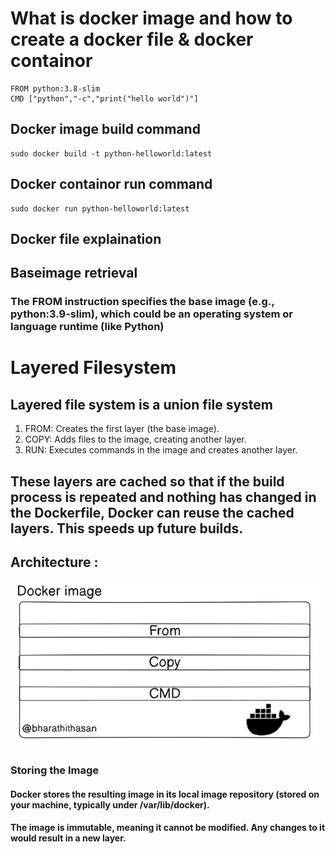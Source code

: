 <h1> What is docker image and how to create a docker file & docker containor </h1>

```
FROM python:3.8-slim
CMD ["python","-c","print("hello world")"]

```

## Docker image build command

``` 
sudo docker build -t python-helloworld:latest

```

## Docker containor run command

```
sudo docker run python-helloworld:latest

```

## Docker file explaination

## Baseimage retrieval

### The FROM instruction specifies the base image (e.g., python:3.9-slim), which could be an operating system or language runtime (like Python)

# Layered Filesystem

## Layered file system is a union file system

1. FROM: Creates the first layer (the base image).
2. COPY: Adds files to the image, creating another layer.
3. RUN: Executes commands in the image and creates another layer.

## These layers are cached so that if the build process is repeated and nothing has changed in the Dockerfile, Docker can reuse the cached layers. This speeds up future builds.

## Architecture : 
![alt text](image.png)

### Storing the Image
#### Docker stores the resulting image in its local image repository (stored on your machine, typically under /var/lib/docker).
#### The image is immutable, meaning it cannot be modified. Any changes to it would result in a new layer.